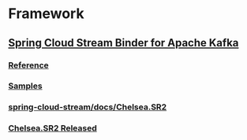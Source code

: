 # Framework

## [Spring Cloud Stream Binder for Apache Kafka](https://github.com/spring-cloud/spring-cloud-stream-binder-kafka)
### [Reference](https://docs.spring.io/spring-cloud-stream/docs/Brooklyn.RELEASE/reference/html/_apache_kafka_binder.html)
### [Samples](https://github.com/spring-cloud/spring-cloud-stream-samples)

### [spring-cloud-stream/docs/Chelsea.SR2](https://docs.spring.io/spring-cloud-stream/docs/Chelsea.SR2/reference/htmlsingle/index.html#_apache_kafka_binder_overview)
### [Chelsea.SR2 Released](https://spring.io/blog/2017/05/17/spring-cloud-stream-chelsea-sr2-released)

